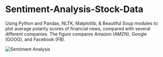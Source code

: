 # Sentiment-Analysis-Stock-Data

Using Python and Pandas, NLTK, Matplotlib, & Beautiful Soup modules to plot average polarity scores of financial news, compared with several different companies. The figure compares Amazon (AMZN), Google (GOOG), and Facebook (FB).

![Sentiment Analysis](https://user-images.githubusercontent.com/54012492/161890180-0919ae2e-73ff-4a6c-a777-60c07ba21989.png)
